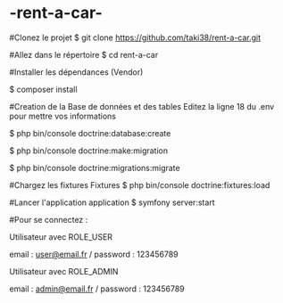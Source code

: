# -rent-a-car-
#Clonez le projet
$ git clone https://github.com/taki38/rent-a-car.git

#Allez dans le répertoire
$ cd rent-a-car

#Installer les dépendances (Vendor)

$ composer install

#Creation de la Base de données et des tables
Editez la ligne 18 du .env pour mettre vos informations

$ php bin/console doctrine:database:create

$ php bin/console doctrine:make:migration

$ php bin/console doctrine:migrations:migrate

#Chargez les fixtures Fixtures
$ php bin/console doctrine:fixtures:load

#Lancer l'application application
$ symfony server:start

#Pour se connectez :

Utilisateur avec ROLE_USER

email : user@email.fr / password : 123456789

Utilisateur avec ROLE_ADMIN

email : admin@email.fr / password : 123456789


